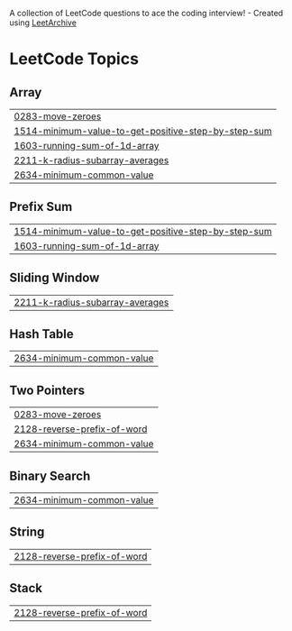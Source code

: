 A collection of LeetCode questions to ace the coding interview! - Created using [LeetArchive](https://github.com/anujlunawat/LeetArchive)


<!---LeetCode Topics Start-->
# LeetCode Topics
## Array
|  |
| ------- |
| [0283-move-zeroes](https://github.com/Adiah-A/problem-solving-portfolio/tree/main/LeetCode/0283-move-zeroes) |
| [1514-minimum-value-to-get-positive-step-by-step-sum](https://github.com/Adiah-A/problem-solving-portfolio/tree/main/LeetCode/1514-minimum-value-to-get-positive-step-by-step-sum) |
| [1603-running-sum-of-1d-array](https://github.com/Adiah-A/problem-solving-portfolio/tree/main/LeetCode/1603-running-sum-of-1d-array) |
| [2211-k-radius-subarray-averages](https://github.com/Adiah-A/problem-solving-portfolio/tree/main/LeetCode/2211-k-radius-subarray-averages) |
| [2634-minimum-common-value](https://github.com/Adiah-A/problem-solving-portfolio/tree/main/LeetCode/2634-minimum-common-value) |
## Prefix Sum
|  |
| ------- |
| [1514-minimum-value-to-get-positive-step-by-step-sum](https://github.com/Adiah-A/problem-solving-portfolio/tree/main/LeetCode/1514-minimum-value-to-get-positive-step-by-step-sum) |
| [1603-running-sum-of-1d-array](https://github.com/Adiah-A/problem-solving-portfolio/tree/main/LeetCode/1603-running-sum-of-1d-array) |
## Sliding Window
|  |
| ------- |
| [2211-k-radius-subarray-averages](https://github.com/Adiah-A/problem-solving-portfolio/tree/main/LeetCode/2211-k-radius-subarray-averages) |
## Hash Table
|  |
| ------- |
| [2634-minimum-common-value](https://github.com/Adiah-A/problem-solving-portfolio/tree/main/LeetCode/2634-minimum-common-value) |
## Two Pointers
|  |
| ------- |
| [0283-move-zeroes](https://github.com/Adiah-A/problem-solving-portfolio/tree/main/LeetCode/0283-move-zeroes) |
| [2128-reverse-prefix-of-word](https://github.com/Adiah-A/problem-solving-portfolio/tree/main/LeetCode/2128-reverse-prefix-of-word) |
| [2634-minimum-common-value](https://github.com/Adiah-A/problem-solving-portfolio/tree/main/LeetCode/2634-minimum-common-value) |
## Binary Search
|  |
| ------- |
| [2634-minimum-common-value](https://github.com/Adiah-A/problem-solving-portfolio/tree/main/LeetCode/2634-minimum-common-value) |
## String
|  |
| ------- |
| [2128-reverse-prefix-of-word](https://github.com/Adiah-A/problem-solving-portfolio/tree/main/LeetCode/2128-reverse-prefix-of-word) |
## Stack
|  |
| ------- |
| [2128-reverse-prefix-of-word](https://github.com/Adiah-A/problem-solving-portfolio/tree/main/LeetCode/2128-reverse-prefix-of-word) |
<!---LeetCode Topics End-->